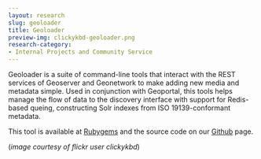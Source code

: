```yaml
---
layout: research
slug: geoloader
title: Geoloader
preview-img: clickykbd-geoloader.png
research-category:
- Internal Projects and Community Service
---
```


Geoloader is a suite of command-line tools that interact with the REST services of Geoserver and Geonetwork to make adding new media and metadata simple. Used in conjunction with Geoportal, this tools helps manage the flow of data to the discovery interface with support for Redis-based queing, constructing Solr indexes from ISO 19139-conformant metadata.

This tool is available at [Rubygems](https://rubygems.org/gems/geoloader) and the source code on our [Github](https://github.com/scholarslab/Geoloader) page.

(_image courtesy of flickr user clickykbd_)
